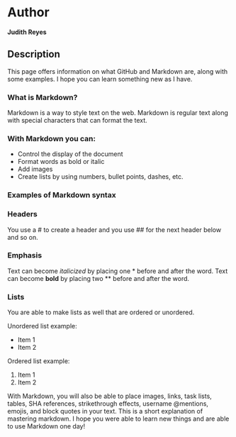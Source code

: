# Author
**Judith Reyes** 

## Description
This page offers information on what GitHub and Markdown are, along with some examples. I hope you can learn something new as I have. 

### What is Markdown? 
Markdown is a way to style text on the web. Markdown is regular text along with special characters that can format the text. 

### With Markdown you can:
- Control the display of the document
- Format words as bold or italic
- Add images
- Create lists by using numbers, bullet points, dashes, etc.

### Examples of Markdown syntax
### Headers
You use a # to create a header and you use ## for the next header below and so on. 

### Emphasis
Text can become *italicized* by placing one * before and after the word. Text can become **bold** by placing two ** before and after the word. 

### Lists
You are able to make lists as well that are ordered or unordered. 

Unordered list example:
* Item 1
* Item 2

Ordered list example:
1. Item 1
2. Item 2

With Markdown, you will also be able to place images, links, task lists, tables, SHA references, strikethrough effects, username @mentions, emojis, and block quotes in your text. This is a short explanation of mastering markdown. I hope you were able to learn new things and are able to use Markdown one day!
